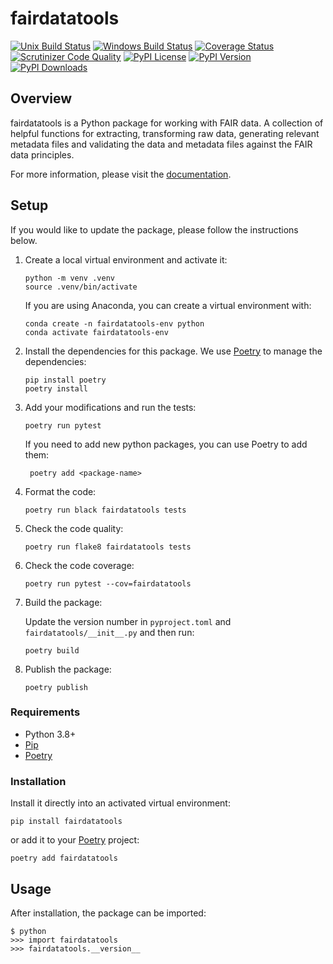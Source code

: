 # fairdatatools

[![Unix Build Status](https://img.shields.io/github/actions/workflow/status/AI-READI/fairdatatools/main.yml?branch=main&label=linux)](https://github.com/AI-READI/fairdatatools/actions)
[![Windows Build Status](https://img.shields.io/appveyor/ci/AI-READI/fairdatatools.svg?label=windows)](https://ci.appveyor.com/project/AI-READI/fairdatatools)
[![Coverage Status](https://img.shields.io/codecov/c/gh/AI-READI/fairdatatools)](https://codecov.io/gh/AI-READI/fairdatatools)
[![Scrutinizer Code Quality](https://img.shields.io/scrutinizer/g/AI-READI/fairdatatools.svg)](https://scrutinizer-ci.com/g/AI-READI/fairdatatools)
[![PyPI License](https://img.shields.io/pypi/l/fairdatatools.svg)](https://pypi.org/project/fairdatatools)
[![PyPI Version](https://img.shields.io/pypi/v/fairdatatools.svg)](https://pypi.org/project/fairdatatools)
[![PyPI Downloads](https://img.shields.io/pypi/dm/fairdatatools.svg?color=orange)](https://pypistats.org/packages/fairdatatools)

## Overview

fairdatatools is a Python package for working with FAIR data. A collection of helpful functions for extracting, transforming raw data, generating relevant metadata files and validating the data and metadata files against the FAIR data principles.

For more information, please visit the [documentation](https://fairdatatools.readthedocs.io/en/latest/).

## Setup

If you would like to update the package, please follow the instructions below.

1. Create a local virtual environment and activate it:

   ```text
   python -m venv .venv
   source .venv/bin/activate
   ```

   If you are using Anaconda, you can create a virtual environment with:

   ```text
   conda create -n fairdatatools-env python
   conda activate fairdatatools-env
   ```

2. Install the dependencies for this package. We use [Poetry](https://poetry.eustace.io/) to manage the dependencies:

   ```text
   pip install poetry
   poetry install
   ```

3. Add your modifications and run the tests:

   ```text
   poetry run pytest
   ```

   If you need to add new python packages, you can use Poetry to add them:

   ```text
    poetry add <package-name>
   ```

4. Format the code:

   ```text
   poetry run black fairdatatools tests
   ```

5. Check the code quality:

   ```text
   poetry run flake8 fairdatatools tests
   ```

6. Check the code coverage:

   ```text
   poetry run pytest --cov=fairdatatools
   ```

7. Build the package:

   Update the version number in `pyproject.toml` and `fairdatatools/__init__.py` and then run:

   ```text
   poetry build
   ```

8. Publish the package:

   ```text
   poetry publish
   ```

### Requirements

- Python 3.8+
- [Pip](https://pip.pypa.io/en/stable/)
- [Poetry](https://poetry.eustace.io/)

### Installation

Install it directly into an activated virtual environment:

```text
pip install fairdatatools
```

or add it to your [Poetry](https://poetry.eustace.io/) project:

```text
poetry add fairdatatools
```

## Usage

After installation, the package can be imported:

```text
$ python
>>> import fairdatatools
>>> fairdatatools.__version__
```
